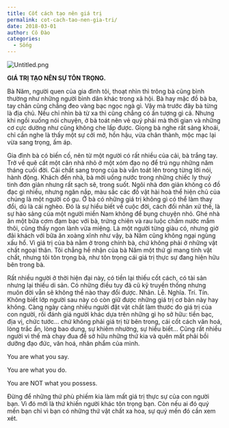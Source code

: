 ```yaml
---
title: Cốt cách tạo nên giá trị
permalink: cot-cach-tao-nen-gia-tri/
date: 2018-03-01
author: Cô Đào
categories:
  - Sống
---
```


![Untitled.png](/images/149eb876-ee83-4b55-ac9c-158cb453939f/Untitled.png)


**GIÁ TRỊ TẠO NÊN SỰ TÔN TRỌNG.**


Bà Năm, người quen của gia đình tôi, thoạt nhìn thì trông bà cũng bình thường như những người bình dân khác trong xã hội. Bà hay mặc đồ bà ba, tay chân cũng chẳng đeo vàng bạc ngọc ngà gì. Vậy mà trước đây bà từng là địa chủ. Nếu chỉ nhìn bà từ xa thì cũng chẳng có ấn tượng gì cả. Nhưng khi ngồi xuống nói chuyện, ở bà toát nên vẻ quý phái mà thời gian và những cơ cực dường như cũng không che lấp được. Giọng bà nghe rất sảng khoái, chỉ cần nghe là thấy một sự cởi mở, hồn hậu, vừa chân thành, mộc mạc lại vừa sang trọng, ấm áp.


Gia đình bà có biến cố, nên từ một người có rất nhiều của cải, bà trắng tay. Trở về quê cất một căn nhà nhỏ ở một xóm đạo nọ để trú ngụ những năm tháng cuối đời. Cái chất sang trọng của bà vẫn toát lên trong từng lời nói, hành động. Khách đến nhà, bà mời uống nước trong những chiếc ly thuỷ tinh đơn giản nhưng rất sạch sẽ, trong suốt. Ngôi nhà đơn giản không có đồ đạc gì nhiều, nhưng ngăn nắp, màu sắc các đồ vật hài hoà thể hiện chủ của chúng là một người có gu. Ở bà có những giá trị không gì có thể làm thay đổi, dù là cái nghèo. Đó là sự hiểu biết về cuộc đời, cách đối nhân xử thế, là sự hào sảng của một người miền Nam không để bụng chuyện nhỏ. Ghé nhà ăn một bữa cơm đạm bạc với bà, trứng chiên và rau luộc chấm nước mắm thôi, cũng thấy ngon lành vừa miệng. Là một người từng giàu có, nhưng giờ đãi khách với bữa ăn xoàng xĩnh như vậy, bà Năm cũng không ngại ngùng xấu hổ. Vì giá trị của bà nằm ở trong chính bà, chứ không phải ở những vật chất ngoại thân. Tôi chẳng hề nhận của bà Năm một thứ gì mang tính vật chất, nhưng tôi tôn trọng bà, như tôn trọng cái giá trị thực sự đang hiện hữu bên trong bà.


Rất nhiều người ở thời hiện đại này, có tiền lại thiếu cốt cách, có tài sản nhưng lại thiếu di sản. Có những điều tuy đã cũ kỹ truyền thống nhưng muôn đời vẫn sẽ không thể nào thay đổi được. Nhân. Lễ. Nghĩa. Trí. Tín. Không biết lớp người sau này có còn giữ được những giá trị cơ bản này hay không. Càng ngày càng nhiều người đặt vật chất làm thước đo giá trị của con người, rồi đánh giá người khác dựa trên những gì họ sở hữu: tiền bạc, địa vị, chức tước... chứ không phải giá trị từ bên trong, cái cốt cách văn hoá, lòng trắc ẩn, lòng bao dung, sự khiêm nhường, sự hiểu biết... Cũng rất nhiều người vì thế mà chạy đua để sở hữu những thứ kia và quên mất phải bồi dưỡng đạo đức, văn hoá, nhân phẩm của mình.


You are what you say.


You are what you do.


You are NOT what you possess.


Đừng để những thứ phù phiếm kia làm mất giá trị thực sự của con người bạn. Vì đó mới là thứ khiến người khác tôn trọng bạn. Còn nếu ai đó quý mến bạn chỉ vì bạn có những thứ vật chất xa hoa, sự quý mến đó cần xem xét.

